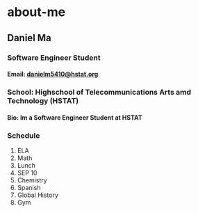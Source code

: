 # about-me


## Daniel Ma


### Software Engineer Student


#### Email: danielm5410@hstat.org


### School: Highschool of Telecommunications Arts amd Technology (HSTAT)

#### Bio: Im a Software Engineer Student at HSTAT

### Schedule

1. ELA
2. Math
3. Lunch
4. SEP 10
5. Chemistry
6. Spanish
7. Global History
8. Gym








